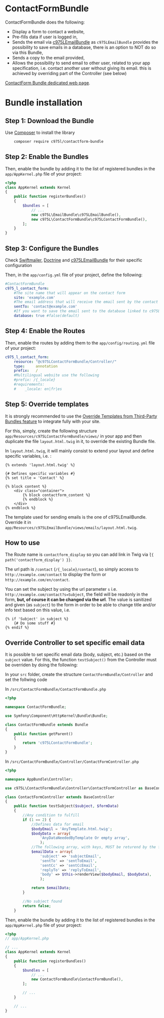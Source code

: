 ContactFormBundle
=================

ContactFormBundle does the following:

- Display a form to contact a website,
- Pre-fills data if user is logged in,
- Sends the email via [c975LEmailBundle](https://github.com/975L/EmailBundle) as `c975LEmailBundle` provides the possibility to save emails in a database, there is an option to NOT do so via this Bundle,
- Sends a copy to the email provided,
- Allows the possibility to send email to other user, related to your app specification, i.e. contact another user without giving its email. this is achieved by overriding part of the Controller (see below)

[ContactForm Bundle dedicated web page](https://975l.com/en/pages/contact-form-bundle).

Bundle installation
===================

Step 1: Download the Bundle
---------------------------
Use [Composer](https://getcomposer.org) to install the library
```bash
    composer require c975l/contactform-bundle
```

Step 2: Enable the Bundles
--------------------------
Then, enable the bundle by adding it to the list of registered bundles in the `app/AppKernel.php` file of your project:

```php
<?php
class AppKernel extends Kernel
{
    public function registerBundles()
    {
        $bundles = [
            // ...
            new c975L\EmailBundle\c975LEmailBundle(),
            new c975L\ContactFormBundle\c975LContactFormBundle(),
        ];
    }
}
```

Step 3: Configure the Bundles
-----------------------------
Check [Swiftmailer](https://github.com/symfony/swiftmailer-bundle), [Doctrine](https://github.com/doctrine/DoctrineBundle) and [c975LEmailBundle](https://github.com/975L/EmailBundle) for their specific configuration

Then, in the `app/config.yml` file of your project, define the following:

```yml
#ContactFormBundle
c975_l_contact_form:
    #The site name that will appear on the contact form
    site: 'example.com'
    #The email address that will receive the email sent by the contact form
    sentTo: 'contact@example.com'
    #If you want to save the email sent to the database linked to c975L/EmailBundle, see https://github.com/975L/EmailBundle
    database: true #false(default)
```

Step 4: Enable the Routes
-------------------------
Then, enable the routes by adding them to the `app/config/routing.yml` file of your project:

```yml
c975_l_contact_form:
    resource: "@c975LContactFormBundle/Controller/"
    type:     annotation
    prefix:   /
    #Multilingual website use the following
    #prefix: /{_locale}
    #requirements:
    #    _locale: en|fr|es
```

Step 5: Override templates
--------------------------
It is strongly recommended to use the [Override Templates from Third-Party Bundles feature](http://symfony.com/doc/current/templating/overriding.html) to integrate fully with your site.

For this, simply, create the following structure `app/Resources/c975LContactFormBundle/views/` in your app and then duplicate the file `layout.html.twig` in it, to override the existing Bundle file.

In `layout.html.twig`, it will mainly consist to extend your layout and define specific variables, i.e. :
```twig
{% extends 'layout.html.twig' %}

{# Defines specific variables #}
{% set title = 'Contact' %}

{% block content %}
    <div class="container">
        {% block contactform_content %}
        {% endblock %}
    </div>
{% endblock %}
```

The template used for sending emails is the one of c975LEmailBundle. Override it in `app/Resources/c975LEmailBundle/views/emails/layout.html.twig`.

How to use
----------
The Route name is `contactform_display` so you can add link in Twig via ̀`{{ path('contactform_display') }}`.

The url path is `/contact` (`/{_locale}/contact`), so simply access to `http://example.com/contact` to display the form or `http://example.com/en/contact`.

You can set the subject by using the url parameter `s` i.e. `http://example.com/contact?s=Subject`, the field will be readonly in the form, **but, of course it can be changed via the url**. The value is sanitized and given (as `subject`) to the form in order to be able to change title and/or info text based on this value, i.e.

```twig
{% if 'Subject' in subject %}
    {# Do some stuff #}
{% endif %}
```
Override Controller to set specific email data
----------------------------------------------
It is possible to set specific email data (body, subject, etc.) based on the `subject` value. For this, the function `testSubject()` from the Controller must be overriden by doing the following:

In your `src` folder, create the structure `ContactFormBundle/Controller` and set the follwing code

In `/src/ContactFormBundle/ContactFormBundle.php`
```php
<?php

namespace ContactFormBundle;

use Symfony\Component\HttpKernel\Bundle\Bundle;

class ContactFormBundle extends Bundle
{
    public function getParent()
    {
        return 'c975LContactFormBundle';
    }
}
```

In `/src/ContactFormBundle/Controller/ContactFormController.php`
```php
<?php

namespace AppBundle\Controller;

use c975L\ContactFormBundle\Controller\ContactFormController as BaseController;

class ContactFormController extends BaseController
{
    public function testSubject($subject, $formData)
    {
        //Any condition to fulfill
        if (1 == 2) {
            //Defines data for email
            $bodyEmail = 'AnyTemplate.html.twig';
            $bodyData = array(
                'AnyDataNeededByTemplate Or empty array',
                );
            //The following array, with keys, MUST be returend by the function to hydrate email
            $emailData = array(
                'subject' => 'subjectEmail',
                'sentTo' => 'sentToEmail',
                'sentCc' => 'sentCcEmail',
                'replyTo' => 'replyToEmail',
                'body' => $this->renderView($bodyEmail, $bodyData),
                );

            return $emailData;
        }

        //No subject found
        return false;
    }
```

Then, enable the bundle by adding it to the list of registered bundles in the `app/AppKernel.php` file of your project:

```php
<?php
// app/AppKernel.php

// ...
class AppKernel extends Kernel
{
    public function registerBundles()
    {
        $bundles = [
            // ...
            new ContactFormBundle\ContactFormBundle(),
        ];

        // ...
    }

    // ...
}
```
